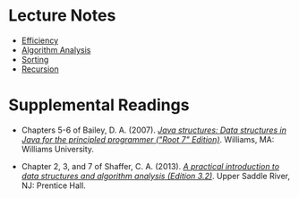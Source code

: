 # Lecture Notes

- [Efficiency](notes/04-Efficiency.pdf)
- [Algorithm Analysis](notes/05-Algorithm_Analysis.pdf)
- [Sorting](06-Sorting.pdf)
- [Recursion](07-Recursion.pdf)

# Supplemental Readings

- Chapters 5-6 of Bailey, D. A. (2007). [*Java structures: Data structures in Java for the principled programmer ("Root 7" Edition)*](http://dept.cs.williams.edu/~bailey/JavaStructures/Book_files/JavaStructures.pdf). Williams, MA: Williams University.

- Chapter 2, 3, and 7 of Shaffer, C. A. (2013). [*A practical introduction to data structures and algorithm analysis (Edition 3.2)*](http://people.cs.vt.edu/~shaffer/Book/JAVA3elatest.pdf). Upper Saddle River, NJ: Prentice Hall.
